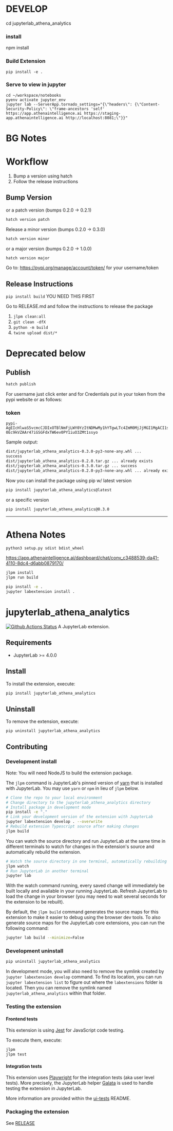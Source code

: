 # DEVELOP

cd jupyterlab_athena_analytics

### install
npm install



### Build Extension
```
pip install -e .
```


### Serve to view in jupyter
```
cd ~/workspace/notebooks
pyenv activate jupyter_env
jupyter lab --ServerApp.tornado_settings="{\"headers\": {\"Content-Security-Policy\": \"frame-ancestors 'self' https://app.athenaintelligence.ai https://staging-app.athenaintelligence.ai http://localhost:8081;\"}}"
```


# BG Notes

# Workflow
1. Bump a version using hatch
2. Follow the release instructions

## Bump Version

or a patch version (bumps 0.2.0 -> 0.2.1)
```bash
hatch version patch
```


Release a minor version (bumps 0.2.0 -> 0.3.0)
```bash
hatch version minor
```


or a major version (bumps 0.2.0 -> 1.0.0)
```bash
hatch version major
```
Go to: https://pypi.org/manage/account/token/ for your username/token

## Release Instructions

`pip install build` YOU NEED THIS FIRST

Go to RELEASE.md and follow the instructions to release the package
1. `jlpm clean:all`
2. `git clean -dfX`
3. `python -m build`
4. `twine upload dist/*`


# Deprecated below

## Publish
```bash
hatch publish
```
For username just click enter and for Credentials put in your token from the pypi website or as follows: 

### token
```
pypi-AgEIcHlwaS5vcmcCJDIxOTBlNmFjLWY0YzItNDMwMy1hYTgwLTc4ZmM0MjJjMGI1MgACI1sxLFsianVweXRlcmxhYi1hdGhlbmEtYW5hbHl0aWNzIl1dAAIsWzIsWyJiZWY1ZGM2Ny02NGE4LTQ4ODYtOWM2ZC02M2M1YzVmNWVmNGEiXV0AAAYgxX-0Ec9kVZAAr47iGSGFdxTW6ev0PY1iuO3ZMt1ssyo
```

Sample output:
```bash
dist/jupyterlab_athena_analytics-0.3.0-py3-none-any.whl ...
success
dist/jupyterlab_athena_analytics-0.2.0.tar.gz ... already exists
dist/jupyterlab_athena_analytics-0.3.0.tar.gz ... success
dist/jupyterlab_athena_analytics-0.2.0-py3-none-any.whl ... already exists
```

Now you can install the package using pip w/ latest version
```bash
pip install jupyterlab_athena_analytics@latest
```

or a specific version
```bash
pip install jupyterlab_athena_analytics@0.3.0
```


___ 

# Athena Notes

```
python3 setup.py sdist bdist_wheel
```


https://app.athenaintelligence.ai/dashboard/chat/conv_c3488539-da41-4110-8dc4-d6abb0879170/

```bash
jlpm install
jlpm run build
```

```bash
pip install -e .
jupyter labextension install .
```





# jupyterlab_athena_analytics

[![Github Actions Status](https://github.com/github_username/jupyterlab_athena_analytics/workflows/Build/badge.svg)](https://github.com/github_username/jupyterlab_athena_analytics/actions/workflows/build.yml)
A JupyterLab extension.

## Requirements

- JupyterLab >= 4.0.0

## Install

To install the extension, execute:

```bash
pip install jupyterlab_athena_analytics
```

## Uninstall

To remove the extension, execute:

```bash
pip uninstall jupyterlab_athena_analytics
```

## Contributing

### Development install

Note: You will need NodeJS to build the extension package.

The `jlpm` command is JupyterLab's pinned version of
[yarn](https://yarnpkg.com/) that is installed with JupyterLab. You may use
`yarn` or `npm` in lieu of `jlpm` below.

```bash
# Clone the repo to your local environment
# Change directory to the jupyterlab_athena_analytics directory
# Install package in development mode
pip install -e "."
# Link your development version of the extension with JupyterLab
jupyter labextension develop . --overwrite
# Rebuild extension Typescript source after making changes
jlpm build
```

You can watch the source directory and run JupyterLab at the same time in different terminals to watch for changes in the extension's source and automatically rebuild the extension.

```bash
# Watch the source directory in one terminal, automatically rebuilding when needed
jlpm watch
# Run JupyterLab in another terminal
jupyter lab
```

With the watch command running, every saved change will immediately be built locally and available in your running JupyterLab. Refresh JupyterLab to load the change in your browser (you may need to wait several seconds for the extension to be rebuilt).

By default, the `jlpm build` command generates the source maps for this extension to make it easier to debug using the browser dev tools. To also generate source maps for the JupyterLab core extensions, you can run the following command:

```bash
jupyter lab build --minimize=False
```

### Development uninstall

```bash
pip uninstall jupyterlab_athena_analytics
```

In development mode, you will also need to remove the symlink created by `jupyter labextension develop`
command. To find its location, you can run `jupyter labextension list` to figure out where the `labextensions`
folder is located. Then you can remove the symlink named `jupyterlab_athena_analytics` within that folder.

### Testing the extension

#### Frontend tests

This extension is using [Jest](https://jestjs.io/) for JavaScript code testing.

To execute them, execute:

```sh
jlpm
jlpm test
```

#### Integration tests

This extension uses [Playwright](https://playwright.dev/docs/intro/) for the integration tests (aka user level tests).
More precisely, the JupyterLab helper [Galata](https://github.com/jupyterlab/jupyterlab/tree/master/galata) is used to handle testing the extension in JupyterLab.

More information are provided within the [ui-tests](./ui-tests/README.md) README.

### Packaging the extension

See [RELEASE](RELEASE.md)
